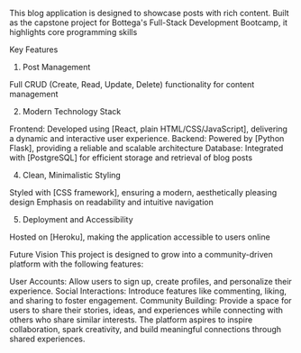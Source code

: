 This blog application is designed to showcase posts with rich content. Built as the capstone project for Bottega's Full-Stack Development Bootcamp, it highlights core programming skills

Key Features
1. Post Management

Full CRUD (Create, Read, Update, Delete) functionality for content management

2. Modern Technology Stack

Frontend: Developed using [React, plain HTML/CSS/JavaScript], delivering a dynamic and interactive user experience.
Backend: Powered by [Python Flask], providing a reliable and scalable architecture
Database: Integrated with [PostgreSQL] for efficient storage and retrieval of blog posts

4. Clean, Minimalistic Styling

Styled with [CSS framework], ensuring a modern, aesthetically pleasing design
Emphasis on readability and intuitive navigation

5. Deployment and Accessibility

Hosted on [Heroku], making the application accessible to users online

Future Vision
This project is designed to grow into a community-driven platform with the following features:

User Accounts: Allow users to sign up, create profiles, and personalize their experience.
Social Interactions: Introduce features like commenting, liking, and sharing to foster engagement.
Community Building: Provide a space for users to share their stories, ideas, and experiences while connecting with others who share similar interests.
The platform aspires to inspire collaboration, spark creativity, and build meaningful connections through shared experiences.